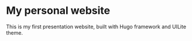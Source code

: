 # My personal website

This is my first presentation website, built with Hugo framework and UILite theme.